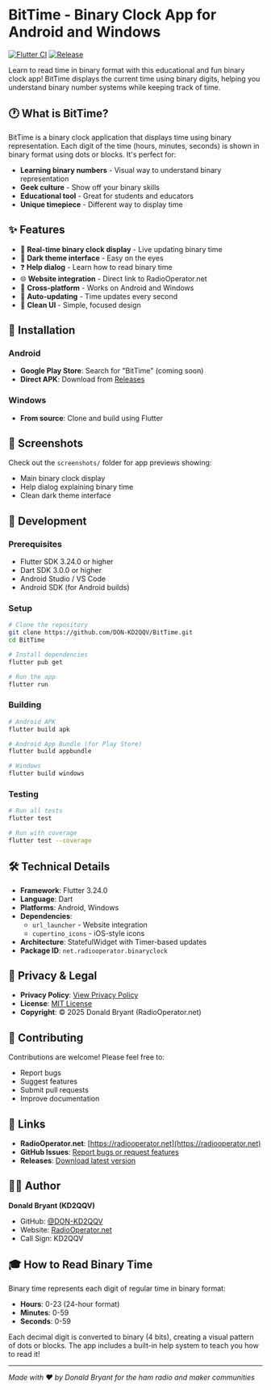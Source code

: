 # BitTime - Binary Clock App for Android and Windows
[![Flutter CI](https://github.com/DON-KD2QQV/BitTime/actions/workflows/flutter.yml/badge.svg)](https://github.com/DON-KD2QQV/BitTime/actions/workflows/flutter.yml)
[![Release](https://github.com/DON-KD2QQV/BitTime/actions/workflows/release.yml/badge.svg)](https://github.com/DON-KD2QQV/BitTime/actions/workflows/release.yml)

Learn to read time in binary format with this educational and fun binary clock app! BitTime displays the current time using binary digits, helping you understand binary number systems while keeping track of time.

## 🕐 What is BitTime?

BitTime is a binary clock application that displays time using binary representation. Each digit of the time (hours, minutes, seconds) is shown in binary format using dots or blocks. It's perfect for:

- **Learning binary numbers** - Visual way to understand binary representation
- **Geek culture** - Show off your binary skills
- **Educational tool** - Great for students and educators
- **Unique timepiece** - Different way to display time

## ✨ Features

- 🔢 **Real-time binary clock display** - Live updating binary time
- 🎨 **Dark theme interface** - Easy on the eyes
- ❓ **Help dialog** - Learn how to read binary time
- 🌐 **Website integration** - Direct link to RadioOperator.net
- 📱 **Cross-platform** - Works on Android and Windows
- 🔄 **Auto-updating** - Time updates every second
- 🎯 **Clean UI** - Simple, focused design

## 📱 Installation

### Android
- **Google Play Store**: Search for "BitTime" (coming soon)
- **Direct APK**: Download from [Releases](https://github.com/DON-KD2QQV/BitTime/releases)

### Windows
- **From source**: Clone and build using Flutter

## 📸 Screenshots

Check out the `screenshots/` folder for app previews showing:
- Main binary clock display
- Help dialog explaining binary time
- Clean dark theme interface

## 🚀 Development

### Prerequisites
- Flutter SDK 3.24.0 or higher
- Dart SDK 3.0.0 or higher
- Android Studio / VS Code
- Android SDK (for Android builds)

### Setup
```bash
# Clone the repository
git clone https://github.com/DON-KD2QQV/BitTime.git
cd BitTime

# Install dependencies
flutter pub get

# Run the app
flutter run
```

### Building
```bash
# Android APK
flutter build apk

# Android App Bundle (for Play Store)
flutter build appbundle

# Windows
flutter build windows
```

### Testing
```bash
# Run all tests
flutter test

# Run with coverage
flutter test --coverage
```

## 🛠️ Technical Details

- **Framework**: Flutter 3.24.0
- **Language**: Dart
- **Platforms**: Android, Windows
- **Dependencies**: 
  - `url_launcher` - Website integration
  - `cupertino_icons` - iOS-style icons
- **Architecture**: StatefulWidget with Timer-based updates
- **Package ID**: `net.radiooperator.binaryclock`

## 📄 Privacy & Legal

- **Privacy Policy**: [View Privacy Policy](PRIVACY_POLICY.md)
- **License**: [MIT License](LICENSE)
- **Copyright**: © 2025 Donald Bryant (RadioOperator.net)

## 🤝 Contributing

Contributions are welcome! Please feel free to:
- Report bugs
- Suggest features
- Submit pull requests
- Improve documentation

## 🔗 Links

- **RadioOperator.net**: [https://radiooperator.net](https://radiooperator.net)
- **GitHub Issues**: [Report bugs or request features](https://github.com/DON-KD2QQV/BitTime/issues)
- **Releases**: [Download latest version](https://github.com/DON-KD2QQV/BitTime/releases)

## 👨‍💻 Author

**Donald Bryant (KD2QQV)**
- GitHub: [@DON-KD2QQV](https://github.com/DON-KD2QQV)
- Website: [RadioOperator.net](https://radiooperator.net)
- Call Sign: KD2QQV

## 🎓 How to Read Binary Time

Binary time represents each digit of regular time in binary format:
- **Hours**: 0-23 (24-hour format)
- **Minutes**: 0-59
- **Seconds**: 0-59

Each decimal digit is converted to binary (4 bits), creating a visual pattern of dots or blocks. The app includes a built-in help system to teach you how to read it!

---

*Made with ❤️ by Donald Bryant for the ham radio and maker communities*
